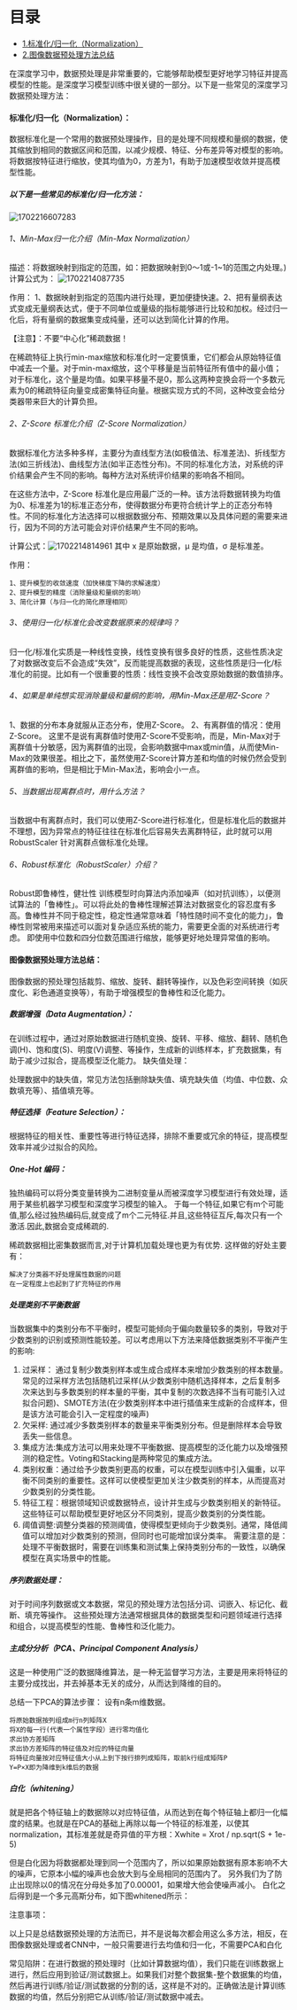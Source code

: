 # 目录

- [1.标准化/归一化（Normalization）](#user-content-1标准化/归一化（Normalization）)
- [2.图像数据预处理方法总结](#user-content-2图像数据预处理方法总结)


在深度学习中，数据预处理是非常重要的，它能够帮助模型更好地学习特征并提高模型的性能。是深度学习模型训练中很关键的一部分。以下是一些常见的深度学习数据预处理方法：

#### 标准化/归一化（Normalization）：

数据标准化是一个常用的数据预处理操作，目的是处理不同规模和量纲的数据，使其缩放到相同的数据区间和范围，以减少规模、特征、分布差异等对模型的影响。
将数据按特征进行缩放，使其均值为0，方差为1，有助于加速模型收敛并提高模型性能。

##### 以下是一些常见的标准化/归一化方法：

![1702216607283](https://github.com/WeThinkIn/Interview-for-Algorithm-Engineer/blob/main/%E6%B7%B1%E5%BA%A6%E5%AD%A6%E4%B9%A0%E5%9F%BA%E7%A1%80/Images/1702216607283.png)

###### 1、Min-Max归一化介绍（Min-Max Normalization）

描述：将数据映射到指定的范围，如：把数据映射到0～1或-1~1的范围之内处理。)
计算公式为：
![1702214087735](https://github.com/WeThinkIn/Interview-for-Algorithm-Engineer/blob/main/%E6%B7%B1%E5%BA%A6%E5%AD%A6%E4%B9%A0%E5%9F%BA%E7%A1%80/Images/1702214087735.png)

作用：
    1、数据映射到指定的范围内进行处理，更加便捷快速。2、把有量纲表达式变成无量纲表达式，便于不同单位或量级的指标能够进行比较和加权。经过归一化后，将有量纲的数据集变成纯量，还可以达到简化计算的作用。

【注意】：不要“中心化”稀疏数据！

在稀疏特征上执行min-max缩放和标准化时一定要慎重，它们都会从原始特征值中减去一个量。对于min-max缩放，这个平移量是当前特征所有值中的最小值；对于标准化，这个量是均值。如果平移量不是0，那么这两种变换会将一个多数元素为0的稀疏特征向量变成密集特征向量。根据实现方式的不同，这种改变会给分类器带来巨大的计算负担。


###### 2、Z-Score 标准化介绍（Z-Score Normalization）

数据标准化方法多种多样，主要分为直线型方法(如极值法、标准差法)、折线型方法(如三折线法)、曲线型方法(如半正态性分布)。不同的标准化方法，对系统的评价结果会产生不同的影响。每种方法对系统评价结果的影响各不相同。

在这些方法中，Z-Score 标准化是应用最广泛的一种。该方法将数据转换为均值为0、标准差为1的标准正态分布，使得数据分布更符合统计学上的正态分布特性。不同的标准化方法选择可以根据数据分布、预期效果以及具体问题的需要来进行，因为不同的方法可能会对评价结果产生不同的影响。

计算公式：![1702214814961](https://github.com/WeThinkIn/Interview-for-Algorithm-Engineer/blob/main/%E6%B7%B1%E5%BA%A6%E5%AD%A6%E4%B9%A0%E5%9F%BA%E7%A1%80/Images/1702214814961.png)
其中 x 是原始数据，μ 是均值，σ 是标准差。

作用：

    1、提升模型的收敛速度（加快梯度下降的求解速度）
    2、提升模型的精度（消除量级和量纲的影响）
    3、简化计算（与归一化的简化原理相同）

###### 3、使用归一化/标准化会改变数据原来的规律吗？

归一化/标准化实质是一种线性变换，线性变换有很多良好的性质，这些性质决定了对数据改变后不会造成“失效”，反而能提高数据的表现，这些性质是归一化/标准化的前提。比如有一个很重要的性质：线性变换不会改变原始数据的数值排序。

###### 4、如果是单纯想实现消除量级和量纲的影响，用Min-Max还是用Z-Score？

1、数据的分布本身就服从正态分布，使用Z-Score。
2、有离群值的情况：使用Z-Score。
这里不是说有离群值时使用Z-Score不受影响，而是，Min-Max对于离群值十分敏感，因为离群值的出现，会影响数据中max或min值，从而使Min-Max的效果很差。相比之下，虽然使用Z-Score计算方差和均值的时候仍然会受到离群值的影响，但是相比于Min-Max法，影响会小一点。

###### 5、当数据出现离群点时，用什么方法？

当数据中有离群点时，我们可以使用Z-Score进行标准化，但是标准化后的数据并不理想，因为异常点的特征往往在标准化后容易失去离群特征，此时就可以用RobustScaler 针对离群点做标准化处理。

###### 6、Robust标准化（RobustScaler）介绍？

Robust即鲁棒性，健壮性
训练模型时向算法内添加噪声（如对抗训练），以便测试算法的「鲁棒性」。可以将此处的鲁棒性理解述算法对数据变化的容忍度有多高。鲁棒性并不同于稳定性，稳定性通常意味着「特性随时间不变化的能力」，鲁棒性则常被用来描述可以面对复杂适应系统的能力，需要更全面的对系统进行考虑。
即使用中位数和四分位数范围进行缩放，能够更好地处理异常值的影响。


#### 图像数据预处理方法总结：

图像数据的预处理包括裁剪、缩放、旋转、翻转等操作，以及色彩空间转换（如灰度化、彩色通道变换等），有助于增强模型的鲁棒性和泛化能力。

##### 数据增强（Data Augmentation）：

在训练过程中，通过对原始数据进行随机变换、旋转、平移、缩放、翻转、随机色调(H)、饱和度(S)、明度(V)调整、等操作，生成新的训练样本，扩充数据集，有助于减少过拟合，提高模型泛化能力。
缺失值处理：

处理数据中的缺失值，常见方法包括删除缺失值、填充缺失值（均值、中位数、众数填充等）、插值填充等。

##### 特征选择（Feature Selection）：

根据特征的相关性、重要性等进行特征选择，排除不重要或冗余的特征，提高模型效率并减少过拟合的风险。

##### One-Hot 编码：
独热编码可以将分类变量转换为二进制变量从而被深度学习模型进行有效处理，适用于某些机器学习模型和深度学习模型的输入。
于每一个特征,如果它有m个可能值,那么经过独热编码后,就变成了m个二元特征.并且,这些特征互斥,每次只有一个激活.因此,数据会变成稀疏的.

稀疏数据相比密集数据而言,对于计算机加载处理也更为有优势.
这样做的好处主要有：

    解决了分类器不好处理属性数据的问题
    在一定程度上也起到了扩充特征的作用



##### 处理类别不平衡数据

当数据集中的类别分布不平衡时，模型可能倾向于偏向数量较多的类别，导致对于少数类别的识别或预测性能较差。可以考虑用以下方法来降低数据类别不平衡产生的影响:


1. 过采样： 通过复制少数类别样本或生成合成样本来增加少数类别的样本数量。常见的过采样方法包括随机过采样(从少数类别中随机选择样本，之后复制多次来达到与多数类别的样本量的平衡，其中复制的次数选择不当有可能引入过拟合问题)、SMOTE方法(在少数类别样本中进行插值来生成新的合成样本，但是该方法可能会引入一定程度的噪声)
2. 欠采样: 通过减少多数类别样本的数量来平衡类别分布。但是删除样本会导致丢失一些信息。
3. 集成方法:集成方法可以用来处理不平衡数据、提高模型的泛化能力以及增强预测的稳定性。Voting和Stacking是两种常见的集成方法。
4. 类别权重：通过给予少数类别更高的权重，可以在模型训练中引入偏重，以平衡不同类别的重要性。这样可以使模型更加关注少数类别的样本，从而提高对少数类别的分类性能。
5. 特征工程：根据领域知识或数据特点，设计并生成与少数类别相关的新特征。这些特征可以帮助模型更好地区分不同类别，提高少数类别的分类性能。
6. 阈值调整:调整分类器的预测阈值，使得模型更倾向于少数类别。通常，降低阈值可以增加对少数类别的预测，但同时也可能增加误分类率。
需要注意的是：处理不平衡数据时，需要在训练集和测试集上保持类别分布的一致性，以确保模型在真实场景中的性能。

##### 序列数据处理：

对于时间序列数据或文本数据，常见的预处理方法包括分词、词嵌入、标记化、截断、填充等操作。
这些预处理方法通常根据具体的数据类型和问题领域进行选择和组合，以提高模型的性能、鲁棒性和泛化能力。


##### 主成分分析（PCA、Principal Component Analysis）

这是一种使用广泛的数据降维算法，是一种无监督学习方法，主要是用来将特征的主要分成找出，并去掉基本无关的成分，从而达到降维的目的。

总结一下PCA的算法步骤：
设有n条m维数据。

    将原始数据按列组成m行n列矩阵X
    将X的每一行(代表一个属性字段）进行零均值化
    求出协方差矩阵
    求出协方差矩阵的特征值及对应的特征向量
    将特征向量按对应特征值大小从上到下按行排列成矩阵，取前k行组成矩阵P
    Y=P×X即为降维到k维后的数据
#####  白化（whitening）

就是把各个特征轴上的数据除以对应特征值，从而达到在每个特征轴上都归一化幅度的结果。也就是在PCA的基础上再除以每一个特征的标准差，以使其normalization，其标准差就是奇异值的平方根：Xwhite = Xrot / np.sqrt(S + 1e-5)


但是白化因为将数据都处理到同一个范围内了，所以如果原始数据有原本影响不大的噪声，它原本小幅的噪声也会放大到与全局相同的范围内了。
另外我们为了防止出现除以0的情况在分母处多加了0.00001，如果增大他会使噪声减小。
白化之后得到是一个多元高斯分布，如下图whitened所示：



注意事项：

以上只是总结数据预处理的方法而已，并不是说每次都会用这么多方法，相反，在图像数据处理或者CNN中，一般只需要进行去均值和归一化，不需要PCA和白化

常见陷阱：在进行数据的预处理时（比如计算数据均值），我们只能在训练数据上进行，然后应用到验证/测试数据上。如果我们对整个数据集-整个数据集的均值，然后再进行训练/验证/测试数据的分割的话，这样是不对的。正确做法是计算训练数据的均值，然后分别把它从训练/验证/测试数据中减去。

